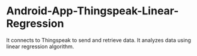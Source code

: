 # Android-App-Thingspeak-Linear-Regression
It connects to Thingspeak to send and retrieve data. It analyzes data using linear regression algorithm. 
